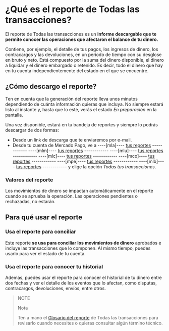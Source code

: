 
# ¿Qué es el reporte de Todas las transacciones?


El reporte de Todas las transacciones es un **informe descargable que te permite conocer las operaciones que afectaron el balance de tu dinero.**

Contiene, por ejemplo, el detalle de tus pagos, los ingresos de dinero, los contracargos y las devoluciones, en un periodo de tiempo con su desglose en bruto y neto. Está compuesto por la suma del dinero disponible, el dinero a liquidar y el dinero embargado o retenido. Es decir, todo el dinero que hay en tu cuenta independientemente del estado en el que se encuentre. 


## ¿Cómo descargo el reporte?

Ten en cuenta que la generación del reporte lleva unos minutos dependiendo de cuánta información quieras que incluya. No siempre estará listo al instante y, hasta que lo esté, verás el estado *En preparación* en la pantalla.

Una vez disponible, estará en tu bandeja de reportes y siempre lo podrás descargar de dos formas:

* Desde un link de descarga que te enviaremos por e-mail.
* Desde tu cuenta de Mercado Pago, ve a ----[mla]---- [tus reportes](https://www.mercadopago.com.ar/balance/reports?page=1#!/settlement-report) ------------ ----[mlm]---- [tus reportes](https://www.mercadopago.com.mx/balance/reports?page=1#!/settlement-report) ------------ ----[mlu]---- [tus reportes](https://www.mercadopago.com.uy/balance/reports?page=1#!/settlement-report) ------------ ----[mlc]---- [tus reportes](https://www.mercadopago.cl/balance/reports?page=1#!/settlement-report) ------------ ----[mco]---- [tus reportes](https://www.mercadopago.com.co/balance/reports?page=1#!/settlement-report) ------------ ----[mpe]---- [tus reportes](https://www.mercadopago.com.pe/balance/reports?page=1#!/settlement-report) ------------ ----[mlb]---- [tus reportes](https://www.mercadopago.com.br/balance/reports?page=1#!/settlement-report) ------------ y elige la opción *Todas tus transacciones*.


### Valores del reporte

Los movimientos de dinero se impactan automáticamente en el reporte cuando se aprueba la operación. Las operaciones pendientes o rechazadas, no estarán.

## Para qué usar el reporte

### Usa el reporte para conciliar

Este reporte **se usa para conciliar los movimientos de dinero** aprobados e incluye las transacciones que lo componen. Al mismo tiempo, puedes usarlo para ver el estado de tu cuenta.

### Usa el reporte para conocer tu historial

Además, puedes usar el reporte para conocer el historial de tu dinero entre dos fechas y ver el detalle de los eventos que lo afectan, como disputas, contracargos, devoluciones, envíos, entre otros.

> NOTE
>
> Nota
>
> Ten a mano el [Glosario del reporte](https://www.mercadopago[FAKER][URL][DOMAIN]/developers/es/guides/manage-account/reports/account-money/glossary) de Todas las transacciones para revisarlo cuando necesites o quieras consultar algún término técnico.

